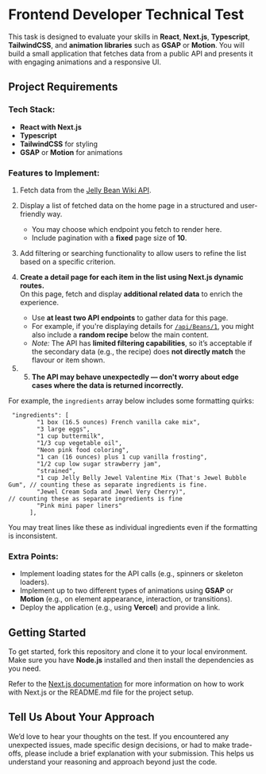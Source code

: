 # Frontend Developer Technical Test

This task is designed to evaluate your skills in **React**, **Next.js**, **Typescript**, **TailwindCSS**, and **animation libraries** such as **GSAP** or **Motion**. You will build a small application that fetches data from a public API and presents it with engaging animations and a responsive UI.

## Project Requirements

### Tech Stack:

- **React with Next.js**
- **Typescript**
- **TailwindCSS** for styling
- **GSAP** or **Motion** for animations

### Features to Implement:

1. Fetch data from the [Jelly Bean Wiki API](https://jellybellywikiapi.onrender.com/swagger/index.html).
2. Display a list of fetched data on the home page in a structured and user-friendly way.
   - You may choose which endpoint you fetch to render here.
   - Include pagination with a **fixed** page size of **10**.
3. Add filtering or searching functionality to allow users to refine the list based on a specific criterion.
4. **Create a detail page for each item in the list using Next.js dynamic routes.**  
   On this page, fetch and display **additional related data** to enrich the experience.

   - Use **at least two API endpoints** to gather data for this page.
   - For example, if you're displaying details for [`/api/Beans/1`](https://jellybellywikiapi.onrender.com/api/Beans/1), you might also include a **random recipe** below the main content.
   - _Note:_ The API has **limited filtering capabilities**, so it’s acceptable if the secondary data (e.g., the recipe) does **not directly match** the flavour or item shown.

5. 5. **The API may behave unexpectedly — don't worry about edge cases where the data is returned incorrectly.**

For example, the `ingredients` array below includes some formatting quirks:

```
 "ingredients": [
        "1 box (16.5 ounces) French vanilla cake mix",
        "3 large eggs",
        "1 cup buttermilk",
        "1/3 cup vegetable oil",
        "Neon pink food coloring",
        "1 can (16 ounces) plus 1 cup vanilla frosting",
        "1/2 cup low sugar strawberry jam",
        "strained",
        "1 cup Jelly Belly Jewel Valentine Mix (That's Jewel Bubble Gum", // counting these as separate ingredients is fine.
        "Jewel Cream Soda and Jewel Very Cherry)",                          // counting these as separate ingredients is fine
        "Pink mini paper liners"
      ],
```

You may treat lines like these as individual ingredients even if the formatting is inconsistent.

### Extra Points:

- Implement loading states for the API calls (e.g., spinners or skeleton loaders).
- Implement up to two different types of animations using **GSAP** or **Motion** (e.g., on element appearance, interaction, or transitions).
- Deploy the application (e.g., using **Vercel**) and provide a link.

## Getting Started

To get started, fork this repository and clone it to your local environment. Make sure you have **Node.js** installed and then install the dependencies as you need.

Refer to the [Next.js documentation](https://nextjs.org/docs) for more information on how to work with Next.js or the README.md file for the project setup.

## Tell Us About Your Approach

We’d love to hear your thoughts on the test. If you encountered any unexpected issues, made specific design decisions, or had to make trade-offs, please include a brief explanation with your submission. This helps us understand your reasoning and approach beyond just the code.
